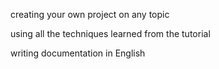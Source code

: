 creating your own project on any topic

using all the techniques learned from the tutorial

writing documentation in English
